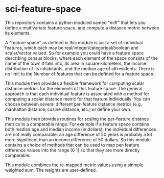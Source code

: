 # sci-feature-space

This repository contains a python moduled named "miff" that lets you define a 
multivariate feature space, and compute a distance
metric between its elements.

A "feature space" as defined in this module is just a set of individual features, which
each may be real/integer/categorical/boolean and scalar/vector valued. So for example
you could have a feature space describing census blocks, where each element of the space
consists of the name of the town it falls into, its area in square kilometers, the income
distribution of its inhabitants, and the median age of all residents. There is no limit to the
Number of features that can be defined for a feature space.

This module then provides a flexible framework for computing scalar distance metrics for the
elements of this feature space. The general approach is that each individual feature
is associated with a method for computing a scalar distance metric for that feature individually.
You can choose between several different per-feature distance metrics (e.g. manhattan distance,
cosine distance, etc.) or define your own.

This module then provides routines for scaling the per-feature distance metrics to a comparable
range. For example if a feature space contains both median age and median income (in dollars),
the individual differences are not really comparable: an age difference of 50 years is
probably a lot more significant than an income difference of 50 dollars. So this module contains
a choice of methods that can be used to map per-feature difference values into the range
[0 1] so that they are more directly comparable.

This module combines the re-mapped metric values using a sinmple weighted sum. The weights
are user-defined.
